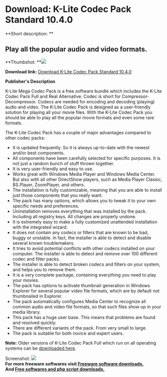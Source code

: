 # Download: K-Lite Codec Pack Standard 10.4.0

**Short description: **

## Play all the popular audio and video formats.

  
**Thumbshot: **![](http://www.freewarefiles.com/screenshot/nopic.gif)   
  
**Download link:** [Download K-Lite Codec Pack Standard 10.4.0](http://freesoftwares.boysofts.com/K-Lite-Codec-Pack-Standard_program_13642.html)  
  

**Publisher's Description**  
  

K-Lite Mega Codec Pack is a free software bundle which includes the K-Lite
Codec Pack Full and Real Alternative. Codec is short for Compressor-
Decompressor. Codecs are needed for encoding and decoding (playing) audio and
video. The K-Lite Codec Pack is designed as a user-friendly solution for
playing all your movie files. With the K-Lite Codec Pack you should be able to
play all the popular movie formats and even some rare formats.

The K-Lite Codec Pack has a couple of major advantages compared to other codec
packs:

  * It is updated frequently. So it is always up-to-date with the newest and/or best components. 
  * All components have been carefully selected for specific purposes. It is not just a random bunch of stuff thrown together. 
  * It is very user-friendly and easy to use. 
  * Works great with Windows Media Player and Windows Media Center. But also with all other DirectShow players, such as Media Player Classic, BS.Player, ZoomPlayer, and others. 
  * The installation is fully customizable, meaning that you are able to install just those components that you really want. 
  * The pack has many options, which allows you to tweak it to your own specific needs and preferences. 
  * Uninstallation removes everything that was installed by the pack. Including all registry keys. All changes are properly undone. 
  * It is extremely easy to make a fully customized unattended installation with the integrated wizard. 
  * It does not contain any codecs or filters that are known to be bad, buggy or unstable. In fact, the installer is able to detect and disable several known troublemakers. 
  * It tries to avoid potential conflicts with other codecs installed on your computer. The installer is able to detect and remove over 100 different codec and filter packs. 
  * The installer is able to detect broken codecs and filters on your system, and helps you to remove them. 
  * It is a very complete package, containing everything you need to play your movies. 
  * The pack has options to activate thumbnail generation in Windows Explorer for several popular video file formats, which are by default not thumbnailed in Explorer. 
  * The pack automatically configures Media Center to recognize all common audio and video file formats, so that such files show up in your media library. 
  * This pack has a huge user base. This means that problems are found and resolved quickly. 
  * There are different variants of the pack. From very small to large. 
  * The pack is suitable for both novice and expert users. 

**Note:** Older versions of K-Lite Codec Pack Full which run on all operating systems can be [downloaded here](http://www.codecguide.com/download_kl_old.htm).

  
  
Screenshot: ![](http://www.freewarefiles.com/screenshot/nopic.gif)  
**For more freeware softwares visit [Freeware software downloads.](http://freesoftwares.boysofts.com/)**   
**And [Free softwares and php script downloads.](http://www.boysofts.com/)**

